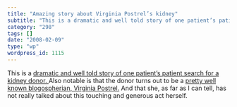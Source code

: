 ```yaml
---
title: "Amazing story about Virginia Postrel’s kidney"
subtitle: "This is a dramatic and well told story of one patient’s patient search for a kidney donor."
category: "298"
tags: []
date: "2008-02-09"
type: "wp"
wordpress_id: 1115
---
```

This is a [dramatic and well told story of one patient’s patient search for a kidney donor. ](http://www.nytimes.com/2007/12/16/magazine/16kidney-t.html?pagewanted=1&_r=1&ei=5088&en=e108bed2fbda912e&ex=1356930000&partner=rssnyt&emc=rss)
Also notable is that the donor turns out to be a [pretty well known blogospherian, Virginia Postrel.](http://www.dynamist.com/weblog/) And that she, as far as I can tell, has not really talked about this touching and generous act herself.